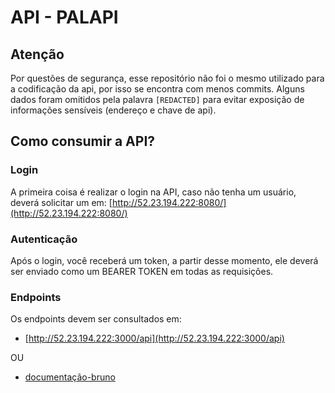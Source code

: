 # API - PALAPI

## Atenção

Por questões de segurança, esse repositório não foi o mesmo utilizado para a codificação da api, por isso se encontra com menos commits.
Alguns dados foram omitidos pela palavra `[REDACTED]` para evitar exposição de informações sensíveis (endereço e chave de api).

## Como consumir a API?

### Login

A primeira coisa é realizar o login na API, caso não tenha um usuário, deverá solicitar um em:
[http://52.23.194.222:8080/](http://52.23.194.222:8080/)

### Autenticação

Após o login, você receberá um token, a partir desse momento, ele deverá ser enviado como um BEARER TOKEN em todas as requisições.

### Endpoints

Os endpoints devem ser consultados em:

-	[http://52.23.194.222:3000/api](http://52.23.194.222:3000/api)

OU

- [documentação-bruno](https://github.com/Lucas-Gardini/api-michel-apresentacao/tree/main/backend/bruno/Api-Michel)

